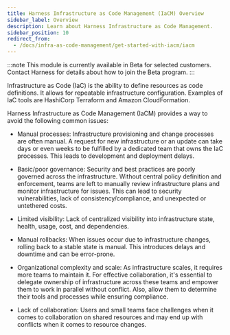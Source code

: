 ```yaml
---
title: Harness Infrastructure as Code Management (IaCM) Overview
sidebar_label: Overview
description: Learn about Harness Infrastructure as Code Management.
sidebar_position: 10
redirect_from:
  - /docs/infra-as-code-management/get-started-with-iacm/iacm
---
```


:::note
This module is currently available in Beta for selected customers. Contact Harness for details about how to join the Beta program. 
:::

Infrastructure as Code (IaC) is the ability to define resources as code definitions. It allows for repeatable infrastructure configuration. Examples of IaC tools are HashiCorp Terraform and Amazon CloudFormation.

Harness Infrastructure as Code Management (IaCM) provides a way to avoid the following common issues:

* Manual processes: Infrastructure provisioning and change processes are often manual. A request for new infrastructure or an update can take days or even weeks to be fulfilled by a dedicated team that owns the IaC processes. This leads to development and deployment delays.

* Basic/poor governance: Security and best practices are poorly governed across the infrastructure. Without central policy definition and enforcement, teams are left to manually review infrastructure plans and monitor infrastructure for issues. This can lead to security vulnerabilities, lack of consistency/compliance, and unexpected or untethered costs.

* Limited visibility: Lack of centralized visibility into infrastructure state, health, usage, cost, and dependencies.

* Manual rollbacks: When issues occur due to infrastructure changes, rolling back to a stable state is manual. This introduces delays and downtime and can be error-prone.

* Organizational complexity and scale: As infrastructure scales, it requires more teams to maintain it. For effective collaboration, it's essential to delegate ownership of infrastructure across these teams and empower them to work in parallel without conflict.  Also, allow them to determine their tools and processes while ensuring compliance.

* Lack of collaboration: Users and small teams face challenges when it comes to collaboration on shared resources and may end up with conflicts when it comes to resource changes. 



